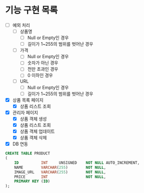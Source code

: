# 기능 구현 목록

- [ ] 예외 처리
  - [ ] 상품명
    - [ ] Null or Empty인 경우
    - [ ] 길이가 1~255의 범위를 벗어난 경우
  - [ ] 가격
    - [ ] Null or Empty인 경우
    - [ ] 숫자가 아닌 경우
    - [ ] 천만 초과인 경우
    - [ ] 0 이하인 경우
  - [ ] URL
    - [ ] Null or Empty인 경우
    - [ ] 길이가 1~255의 범위를 벗어난 경우

- [x] 상품 목록 페이지
    - [x] 상품 리스트 조회

- [x] 관리자 페이지
    - [x] 상품 객체 생성
    - [x] 상품 리스트 조회
    - [x] 상품 객체 업데이트
    - [x] 상품 객체 삭제

- [x] DB 연동
```sql
CREATE TABLE PRODUCT
(
    ID          INT     UNSIGNED    NOT NULL AUTO_INCREMENT,
    NAME        VARCHAR(255)        NOT NULL,
    IMAGE_URL   VARCHAR(255)        NOT NULL,
    PRICE       INT                 NOT NULL,
    PRIMARY KEY (ID)
);
```
